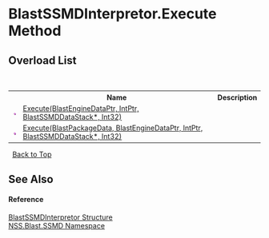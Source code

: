 # BlastSSMDInterpretor.Execute Method 
 


## Overload List
&nbsp;<table><tr><th></th><th>Name</th><th>Description</th></tr><tr><td>![Public method](media/pubmethod.gif "Public method")</td><td><a href="f28b96ae-2149-073f-f07d-c6d87c7e8ead">Execute(BlastEngineDataPtr, IntPtr, BlastSSMDDataStack*, Int32)</a></td><td></td></tr><tr><td>![Public method](media/pubmethod.gif "Public method")</td><td><a href="9c256883-320a-77ae-7568-e1f83546da74">Execute(BlastPackageData, BlastEngineDataPtr, IntPtr, BlastSSMDDataStack*, Int32)</a></td><td></td></tr></table>&nbsp;
<a href="#blastssmdinterpretor.execute-method">Back to Top</a>

## See Also


#### Reference
<a href="ef6e6c61-2d5c-f7f3-fa24-62f5a07fd3b3">BlastSSMDInterpretor Structure</a><br /><a href="eb10f50e-de3b-3102-6f32-f499377a393f">NSS.Blast.SSMD Namespace</a><br />